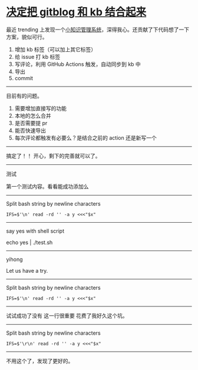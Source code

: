 # [决定把 gitblog 和 kb 结合起来](https://github.com/yihong0618/gitblog/issues/189)

最近 trending 上发现一个[小知识管理系统](https://github.com/gnebbia/kb)，深得我心。还贡献了下代码想了一下方案，貌似可行。

1. 增加 kb 标签（可以加上其它标签）
2. 给 issue 打 kb 标签
3. 写评论，利用 GitHub Actions 触发，自动同步到 kb 中
4. 导出
5. commit

---

目前有的问题。

1. 需要增加直接写的功能
2. 本地的怎么合并
3. 是否需要提 pr
4. 能否快速导出
5. 每次评论都触发有必要么？是结合之前的 action 还是新写一个

---

搞定了！！
开心，剩下的完善就可以了。

---

测试

第一个测试内容。看看能成功添加么

---

Split bash string by newline characters

```shell
IFS=$'\n' read -rd '' -a y <<<"$x"
```

---

say yes with shell script

echo yes | ./test.sh

---

yihong

Let us have a try.

---

Split bash string by newline characters

```shell
IFS=$'\n' read -rd '' -a y <<<"$x"
```

---

试试成功了没有
这一行很重要
花费了我好久这个坑。

---

Split bash string by newline characters

```shell
IFS=$'\r\n' read -rd '' -a y <<<"$x"
```

---

不用这个了，发现了更好的。